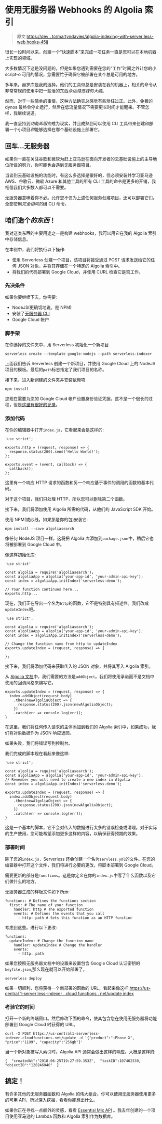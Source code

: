 # 使用无服务器 Webhooks 的 Algolia 索引

> 原文:[https://dev . to/martyndavies/algolia-indexing-with-server less-web hooks-45jj](https://dev.to/martyndavies/algolia-indexing-with-serverless-webhooks-45jj)

很长一段时间以来，创建一个“快速脚本”来完成一项任务一直是您可以在本地机器上实现的领域。

大多数情况下这是没问题的，但是如果您遇到需要在您的“工作”时间之外让您的小 script-o 可用的情况，您需要忙于确保它被部署在某个总是可用的地方。

多年来，赫罗库是我的选择。他们的工具带总是安装在我的机器上，相关的命令从非常常规的使用中把一些活的东西*永远烙进我的大脑*。

然而，对于一些简单的事情，这种方法确实总感觉有些矫枉过正。此外，免费的 dynos 最终会停止运行，然后在低流量情况下需要更长时间才能醒来。不管怎样，我继续说道。

我一直坚持到*功能即服务*成为现实，并且成熟到可以使用 CLI 工具带来创建和部署一个小项目*和*能够选择在哪个基础设施上部署它。

## 回车...无服务器

如果你一直在关注谷歌和微软为赶上亚马逊在面向开发者的云基础设施上的主导地位所做的努力，你可能也会遇到无服务器项目。

当谈到云基础设施的功能时，有这么多选择是很好的，但必须安装并学习亚马逊 AWS、谷歌云、微软 Azure 和其他工具的所有 CLI 工具的命令是更多的开销，我相信我们大多数人都可以不需要。

无服务器意味着你不必。允许您不仅为上述任何服务创建项目，还可以部署它们。全部使用*完全相同的*组 CLI 命令。

## 咱们造个*的东西*！

我对这类东西的主要用途之一是构建 webhooks，我可以用它在我的 Algolia 索引中存储信息。

在本例中，我们将执行以下操作:

*   使用 Serverless 创建一个项目，该项目将接受通过 POST 请求发送给它的任何 JSON 对象，并将其存储在一个特定的 Algolia 索引中。
*   将我们的代码部署到 Google Cloud，并使用 CURL 检查它是否工作。

### 先决条件

如果你要继续下去，你需要:

*   NodeJS(更确切地说，是 NPM)
*   安装了[无服务器 CLI](https://serverless.com/framework/docs/getting-started/)
*   Google Cloud 帐户

### 脚手架

在你选择的文件夹中，用 Serverless 初始化一个新项目

```
serverless create --template google-nodejs --path serverless-indexer 
```

上面我们告诉 Serverless 创建一个新项目，并使用 Google Cloud 上的 NodeJS 项目的模板。最后的`path`标志指定了我们项目的名称。

接下来，进入新创建的文件夹并安装依赖项

```
npm install 
```

您现在需要为您的 Google Cloud 帐户设置身份验证凭据。这不是一个很长的过程，但是[这里有很好的记录](https://serverless.com/framework/docs/providers/google/guide/credentials/)。

### 添加代码

在你的编辑器中打开`index.js`，它看起来会是这样的:

```
'use strict';

exports.http = (request, response) => {
  response.status(200).send('Hello World!');
};

exports.event = (event, callback) => {
  callback();
}; 
```

这里有一个响应 HTTP 请求的函数和另一个响应基于事件的调用的函数的基本代码。

对于这个项目，我们只处理 HTTP，所以您可以删除第二个函数。

接下来，我们将添加使用 Algolia 所需的代码，从他们的 JavaScript SDK 开始。

使用 NPM(或纱线，如果那是你的包)安装它:

```
npm install --save algoliasearch 
```

像任何 NodeJS 项目一样，这将把 Algolia 库添加到`package.json`中，稍后它也将被部署到 Google Cloud 中。

像这样初始化库:

```
'use strict'

const algolia = require('algoliasearch');
const algoliaApp = algolia('your-app-id', 'your-admin-api-key');
const index = algoliaApp.initIndex('serverless-demo');

// Your function continues here...
exports.http... 
```

现在，我们正在导出一个名为`http`的函数，它不是特别具有描述性。我们改成`updateIndex`吧。

```
'use strict';

const algolia = require('algoliasearch');
const algoliaApp = algolia('your-app-id', 'your-admin-api-key');
const index = algoliaApp.initIndex('serverless-demo');

// Change the function name from http to updateIndex
exports.updateIndex = (request, response) => {

}; 
```

接下来，我们将添加代码来获取传入的 JSON 对象，并将其写入 Algolia 索引。

从 [Algolia 文档](https://www.algolia.com/doc/api-reference/api-methods/add-objects/)中，我们需要的方法是`addObject`。我们将使用承诺而不是文档中使用的回调风格来编写它。

```
exports.updateIndex = (request, response) => {
  index.addObject(request.body)
    .then(newAlgoliaObject => {
      response.status(200).json(newAlgoliaObject);
    })
    .catch(err => console.log(err));
} 
```

在这里，我们将任何传入请求的主体添加到我们的 Algolia 索引中，如果成功，我们将对象数据作为 JSON 响应返回。

如果失败，我们将错误写到控制台。

我们完成的脚本现在看起来像这样:

```
'use strict';

const algolia = require('algoliasearch');
const algoliaApp = algolia('your-app-id', 'your-admin-api-key');
// Remember you will need to create a new index in Algolia
const index = algoliaApp.initIndex('serverless-demo');

exports.updateIndex = (request, response) => {
  index.addObject(request.body)
    .then(newAlgoliaObject => {
      response.status(200).json(newAlgoliaObject);
    })
    .catch(err => console.log(err));
} 
```

这是一个基本的脚本，它不会对传入的数据进行太多的错误检查或清理。对于实际的生产使用，您可能希望添加更多这样的内容，以确保获得预期的效果。

### 部署时间

除了您的`index.js`，Serverless 还会创建一个名为`servless.yml`的文件。在您的编辑器中打开这个文件，我们将进行必要的更改，将脚本部署到 Google Cloud。

需要更新的部分是`functions`。这是你定义在你的`index.js`中写了什么函数以及它们做什么的地方。

无服务器生成的样板文件如下所示:

```
functions: # Defines the functions section
  first: # The name of your function
    handler: http # The exported function
    events: # Defines the events that you call
      - http: path # Sets this function as an HTTP function 
```

考虑到这些。进行以下更改:

```
functions:
  updateIndex: # Change the function name
    handler: updateIndex # Change the handler
    events:
      - http: path 
```

如果您按照无服务器文档中的设置来设置包含 Google Cloud 认证密钥的`keyfile.json`,那么现在就可以开始部署了。

```
serverless deploy 
```

如果一切顺利，您将获得一个新部署的函数的 URL，看起来像这样:[https://us-central 1-server less-indexer . cloud functions . net/update index](https://us-central1-serverless-indexer.cloudfunctions.net/updateIndex)

### 考验它的时间

打开一个新的终端窗口。然后修改下面的命令，使其包含您在使用无服务器将功能部署到 Google Cloud 时获得的 URL。

```
curl -X POST https://us-central1-serverless-indexer.cloudfunctions.net/update -d '{"product":"iPhone X", "price":"1199", "capacity":"256gb"}' 
```

当一个新对象被写入索引时，Algolia API 通常会做出这样的响应。大概是这样的:

```
{  "createdAt":"2018-06-25T19:27:59.353Z",  "taskID":107402530,  "objectID":"120246040"  } 
```

## 搞定！

有许多其他的无服务器函数和 Algolia 的伟大组合，你可以使用无服务器使用更多的可用 API，所以深入挖掘，看看你能想出什么。

如果你正在寻找一点额外的灵感，看看 [Essential Mix API](https://github.com/martyndavies/essential-mix-api) 。我去年创建的一个项目使用亚马逊的 Lambda 函数和 Algolia 索引作为数据库。